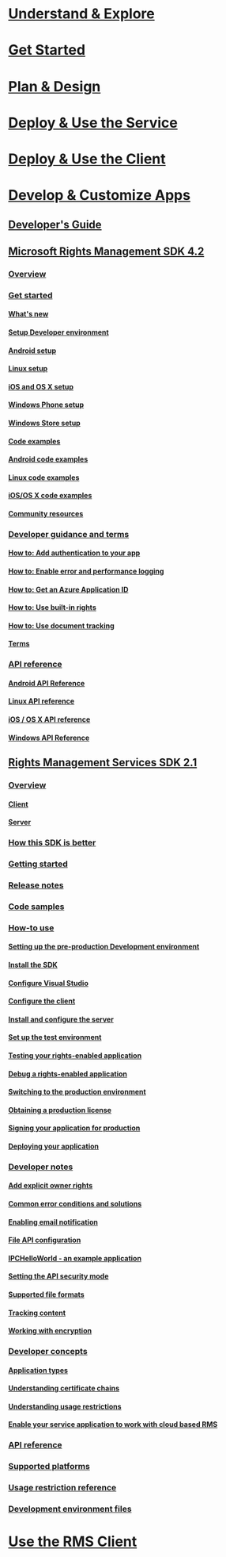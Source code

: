 # [Understand & Explore](/rights-management/understand-explore/azure-rights-management)
# [Get Started](/rights-management/get-started/requirements-azure-rms)
# [Plan & Design](/rights-management/plan-design/deployment-roadmap)
# [Deploy & Use the Service](/rights-management/deploy-use/activate-service)
# [Deploy & Use the Client](/rights-management/rms-client/use-client)
# [Develop & Customize Apps](developers-guide.md)
## [Developer's Guide](developers-guide.md)
## [Microsoft Rights Management SDK 4.2](active-directory-rights-management-services-multi-platform-thin-client-sdk-portal.md)
### [Overview](overview.md)
### [Get started](get-started.md)
#### [What's new](release-notes.md)
#### [Setup Developer environment](setup-Developer-environment.md)
#### [Android setup](android-sdk.md)
#### [Linux setup](linux-setup.md)
#### [iOS and OS X setup](ios-sdk.md)
#### [Windows Phone setup](windows-phone-apps.md)
#### [Windows Store setup](winrt-sdk.md)
#### [Code examples](code-examples.md)
#### [Android code examples](android-code.md)
#### [Linux code examples](linux-c-code-examples.md)
#### [iOS/OS X code examples](ios-os-x-code-examples.md)
#### [Community resources](community-resources.md)
### [Developer guidance and terms](core-concepts.md)
#### [How to: Add authentication to your app](authentication-integration.md)
#### [How to: Enable error and performance logging](enabling-logging.md)
#### [How to: Get an Azure Application ID](application-id.md)
#### [How to: Use built-in rights](built-in-rights-usage-restriction-reference.md)
#### [How to: Use document tracking](how-to-use-document-tracking.md)
#### [Terms](terms.md)
### [API reference](api-reference-4-2.md)
#### [Android API Reference](/rights-management/sdk/4.2/api/android/com.microsoft.rightsmanagement)
#### [Linux API reference](linux-c-api-reference.md)
#### [iOS / OS X API reference](/rights-management/sdk/4.2/api/iOS/iOS)
#### [Windows API Reference](/rights-management/sdk/4.2/api/winrt/Microsoft.RightsManagement)
## [Rights Management Services SDK 2.1](microsoft-information-protection-and-control-client-portal.md)
### [Overview](ad-rms-overview.md)
#### [Client](ad-rms-client.md)
#### [Server](ad-rms-server.md)
### [How this SDK is better](differences-between-ad-rms-and-ad-rms-2-0.md)
### [Getting started](getting-started-with-ad-rms-2-0.md)
### [Release notes](release-notes-rtm.md)
### [Code samples](samples.md)
### [How-to use](how-to-use-msipc.md)
#### [Setting up the pre-production Development environment](how-to-set-up-the-pre-production-Development-environment.md)
#### [Install the SDK](create-your-first-rights-aware-application.md)
#### [Configure Visual Studio](how-to-configure-a-visual-studio-project-to-use-the-ad-rms-sdk-2-0.md)
#### [Configure the client](how-to-configure-the-ad-rms-client-2-0.md)
#### [Install and configure the server](how-to-install-and-configure-an-rms-server.md)
#### [Set up the test environment](how-to-set-up-your-test-environment.md)
#### [Testing your rights-enabled application](running-your-first-application.md)
#### [Debug a rights-enabled application](debugging-applications-that-use-ad-rms.md)
#### [Switching to the production environment](switching-to-the-production-environment.md)
#### [Obtaining a production license](obtaining-a-production-license.md)
#### [Signing your application for production](signing-your-application-for-production.md)
#### [Deploying your application](deploying-your-application.md)
### [Developer notes](Developer-notes.md)
#### [Add explicit owner rights](add-explicit-owner-rights.md)
#### [Common error conditions and solutions](common-error-conditions-and-solutions.md)
#### [Enabling email notification](how-to-enable-email-notification.md)
#### [File API configuration](file-api-configuration.md)
#### [IPCHelloWorld - an example application](how-to-build-your-first-application.md)
#### [Setting the API security mode](setting-the-api-security-mode-api-mode.md)
#### [Supported file formats](supported-file-formats.md)
#### [Tracking content](tracking-content.md)
#### [Working with encryption](working-with-encryption.md)
### [Developer concepts](ad-rms-concepts-nav.md)
#### [Application types](application-types.md)
#### [Understanding certificate chains](understanding-certificate-chains.md)
#### [Understanding usage restrictions](understanding-usage-restrictions.md)
#### [Enable your service application to work with cloud based RMS](how-to-use-file-api-with-aadrm-cloud.md)
### [API reference](api-reference-2-1.md)
### [Supported platforms](supported-platforms.md)
### [Usage restriction reference](usage-restriction-reference.md)
### [Development environment files](sdk-elements.md)
# [Use the RMS Client](/rights-management/rms-client/use-client)
